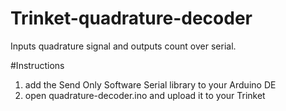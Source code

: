 # Trinket-quadrature-decoder
Inputs quadrature signal and outputs count over serial.

#Instructions
1. add the Send Only Software Serial library to your Arduino DE
2. open quadrature-decoder.ino and upload it to your Trinket
